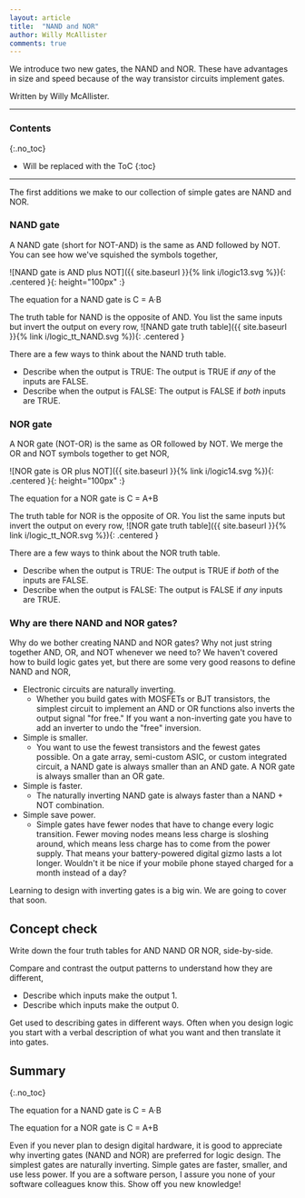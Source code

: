```yaml
---
layout: article
title:  "NAND and NOR"
author: Willy McAllister
comments: true
---
```


We introduce two new gates, the NAND and NOR. These have advantages in size and speed because of the way transistor circuits implement gates.

Written by Willy McAllister.

----

### Contents
{:.no_toc}

* Will be replaced with the ToC
{:toc}

----

The first additions we make to our collection of simple gates are NAND and NOR. 

### NAND gate

A NAND gate (short for NOT-AND) is the same as AND followed by NOT. You can see how we've squished the symbols together,

![NAND gate is AND plus NOT]({{ site.baseurl }}{% link i/logic13.svg %}){: .centered }{: height="100px" :} 

The equation for a NAND gate is C = <span class="oline">A&middot;B</span>

The truth table for NAND is the opposite of AND. You list the same inputs but invert the output on every row,
![NAND gate truth table]({{ site.baseurl }}{% link i/logic_tt_NAND.svg %}){: .centered }

There are a few ways to think about the NAND truth table.  
* Describe when the output is TRUE: The output is TRUE if *any* of the inputs are FALSE.  
* Describe when the output is FALSE: The output is FALSE if *both* inputs are TRUE.  

### NOR gate

A NOR gate (NOT-OR) is the same as OR followed by NOT. We merge the OR and NOT symbols together to get NOR, 

![NOR gate is OR plus NOT]({{ site.baseurl }}{% link i/logic14.svg %}){: .centered }{: height="100px" :} 

The equation for a NOR gate is C = <span class="oline">A+B</span>

The truth table for NOR is the opposite of OR. You list the same inputs but invert the output on every row,
![NOR gate truth table]({{ site.baseurl }}{% link i/logic_tt_NOR.svg %}){: .centered }

There are a few ways to think about the NOR truth table.  
* Describe when the output is TRUE: The output is TRUE if *both* of the inputs are FALSE.  
* Describe when the output is FALSE: The output is FALSE if *any* inputs are TRUE. 

### Why are there NAND and NOR gates?

Why do we bother creating NAND and NOR gates? Why not just string together AND, OR, and NOT whenever we need to? We haven't covered how to build logic gates yet, but there are some very good reasons to define NAND and NOR,

* Electronic circuits are naturally inverting. 
  * Whether you build gates with MOSFETs or BJT transistors, the simplest circuit to implement an AND or OR functions also inverts the output signal "for free." If you want a non-inverting gate you have to add an inverter to undo the "free" inversion. 
* Simple is smaller. 
  * You want to use the fewest transistors and the fewest gates possible. On a gate array, semi-custom ASIC, or custom integrated circuit, a NAND gate is always smaller than an AND gate. A NOR gate is always smaller than an OR gate. 
* Simple is faster. 
  * The naturally inverting NAND gate is always faster than a NAND + NOT combination. 
* Simple save power. 
  * Simple gates have fewer nodes that have to change every logic transition. Fewer moving nodes means less charge is sloshing around, which means less charge has to come from the power supply. That means your battery-powered digital gizmo lasts a lot longer. Wouldn't it be nice if your mobile phone stayed charged for a month instead of a day?

Learning to design with inverting gates is a big win. We are going to cover that soon.

## Concept check

Write down the four truth tables for AND NAND OR NOR, side-by-side.  

Compare and contrast the output patterns to understand how they are different, 
* Describe which inputs make the output 1.
* Describe which inputs make the output 0.

Get used to describing gates in different ways. Often when you design logic you start with a verbal description of what you want and then translate it into gates. 

## Summary
{:.no_toc}

The equation for a NAND gate is C = <span class="oline">A&middot;B</span>

The equation for a NOR gate is C = <span class="oline">A+B</span>

Even if you never plan to design digital hardware, it is good to appreciate why inverting gates (NAND and NOR) are preferred for logic design. The simplest gates are naturally inverting. Simple gates are faster, smaller, and use less power. If you are a software person, I assure you none of your software colleagues know this. Show off you new knowledge!